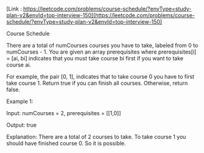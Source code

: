 [Link : https://leetcode.com/problems/course-schedule/?envType=study-plan-v2&envId=top-interview-150](https://leetcode.com/problems/course-schedule/?envType=study-plan-v2&envId=top-interview-150)

Course Schedule

There are a total of numCourses courses you have to take, labeled from 0 to numCourses - 1. You are given an array prerequisites where prerequisites[i] = [ai, bi] indicates that you must take course bi first if you want to take course ai.

For example, the pair [0, 1], indicates that to take course 0 you have to first take course 1.
Return true if you can finish all courses. Otherwise, return false.

 

Example 1:

Input: numCourses = 2, prerequisites = [[1,0]]

Output: true

Explanation: There are a total of 2 courses to take. 
To take course 1 you should have finished course 0. So it is possible.
